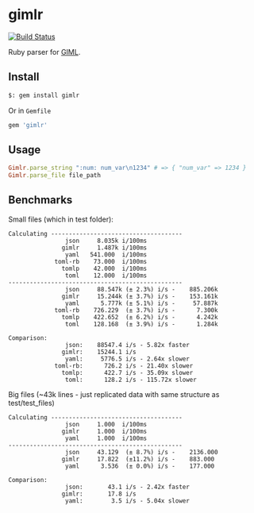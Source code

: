 # gimlr
[![Build Status](https://secure.travis-ci.org/gazay/gimlr.png)](http://travis-ci.org/gazay/gimlr)

Ruby parser for [GIML](https://github.com/gazay/giml).

## Install

```bash
$: gem install gimlr
```

Or in `Gemfile`

```ruby
gem 'gimlr'
```

## Usage

```ruby
Gimlr.parse_string ":num: num_var\n1234" # => { "num_var" => 1234 }
Gimlr.parse_file file_path
```

## Benchmarks

Small files (which in test folder):

```
Calculating -------------------------------------
                json     8.035k i/100ms
               gimlr     1.487k i/100ms
                yaml   541.000  i/100ms
             toml-rb    73.000  i/100ms
               tomlp    42.000  i/100ms
                toml    12.000  i/100ms
-------------------------------------------------
                json     88.547k (± 2.3%) i/s -    885.206k
               gimlr     15.244k (± 3.7%) i/s -    153.161k
                yaml      5.777k (± 5.1%) i/s -     57.887k
             toml-rb    726.229  (± 3.7%) i/s -      7.300k
               tomlp    422.652  (± 6.2%) i/s -      4.242k
                toml    128.168  (± 3.9%) i/s -      1.284k

Comparison:
                json:    88547.4 i/s - 5.82x faster
               gimlr:    15244.1 i/s
                yaml:     5776.5 i/s - 2.64x slower
             toml-rb:      726.2 i/s - 21.40x slower
               tomlp:      422.7 i/s - 35.09x slower
                toml:      128.2 i/s - 115.72x slower
```

Big files (~43k lines - just replicated data with same structure as test/test_files)

```
Calculating -------------------------------------
                json     1.000  i/100ms
               gimlr     1.000  i/100ms
                yaml     1.000  i/100ms
-------------------------------------------------
                json     43.129  (± 8.7%) i/s -    2136.000
               gimlr     17.822  (±11.2%) i/s -    883.000
                yaml      3.536  (± 0.0%) i/s -    177.000

Comparison:
                json:       43.1 i/s - 2.42x faster
               gimlr:       17.8 i/s
                yaml:        3.5 i/s - 5.04x slower
```

